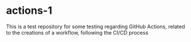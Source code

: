 # actions-1

This is a test repository for some testing regarding GitHub Actions, related to the creations of a workflow, following the CI/CD process